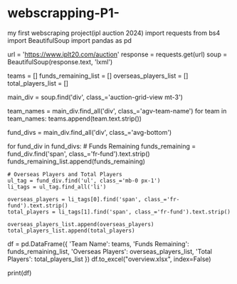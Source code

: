# webscrapping-P1-
my first webscraping project(ipl auction 2024)
import requests
from bs4 import BeautifulSoup
import pandas as pd

url = 'https://www.iplt20.com/auction'
response = requests.get(url)
soup = BeautifulSoup(response.text, 'lxml')

teams = []
funds_remaining_list = []
overseas_players_list = []
total_players_list = []

main_div = soup.find('div', class_='auction-grid-view mt-3')

team_names = main_div.find_all('div', class_='agv-team-name')
for team in team_names:
    teams.append(team.text.strip())

fund_divs = main_div.find_all('div', class_='avg-bottom')

for fund_div in fund_divs:
    # Funds Remaining
    funds_remaining = fund_div.find('span', class_='fr-fund').text.strip()
    funds_remaining_list.append(funds_remaining)
    
    # Overseas Players and Total Players
    ul_tag = fund_div.find('ul', class_='mb-0 px-1')
    li_tags = ul_tag.find_all('li')
    
    overseas_players = li_tags[0].find('span', class_='fr-fund').text.strip()
    total_players = li_tags[1].find('span', class_='fr-fund').text.strip()
    
    overseas_players_list.append(overseas_players)
    total_players_list.append(total_players)

df = pd.DataFrame({
    'Team Name': teams,
    'Funds Remaining': funds_remaining_list,
    'Overseas Players': overseas_players_list,
    'Total Players': total_players_list
})
df.to_excel("overview.xlsx", index=False)

print(df)
